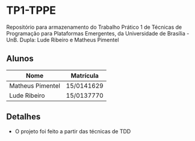 # TP1-TPPE

Repositório para armazenamento do Trabalho Prático 1 de Técnicas de Programação para Plataformas Emergentes, da Universidade de Brasília - UnB. Dupla: Lude Ribeiro e Matheus Pimentel

## Alunos

| Nome             | Matrícula  |
| ---------------- | ---------- |
| Matheus Pimentel | 15/0141629 |
| Lude Ribeiro     | 15/0137770 |

## Detalhes

-   O projeto foi feito a partir das técnicas de TDD
